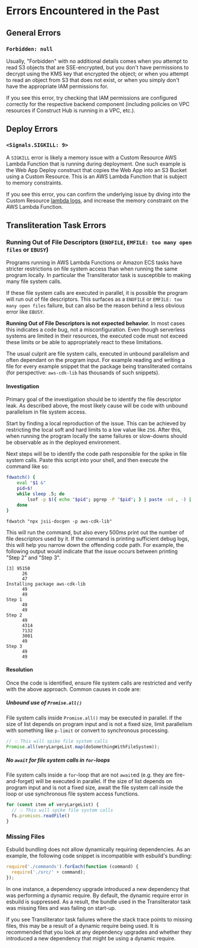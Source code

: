 # Errors Encountered in the Past

## General Errors

### `Forbidden: null`

Usually, "Forbidden" with no additional details comes when you attempt to read
S3 objects that are SSE-encrypted, but you don't have permissions to decrypt
using the KMS key that encrypted the object; or when you attempt to read an
object from S3 that does not exist, or when you simply don't have the
appropriate IAM permissions for.

If you see this error, try checking that IAM permissions are configured
correctly for the respective backend component (including policies on VPC
resources if Construct Hub is running in a VPC, etc.).

## Deploy Errors

### `<Signals.SIGKILL: 9>`

A `SIGKILL` error is likely a memory issue with a Custom Resource AWS Lambda Function 
that is running during deployment. One such example is the Web App Deploy construct
that copies the Web App into an S3 Bucket using a Custom Resource. This is an AWS Lambda
Function that is subject to memory constraints.

If you see this error, you can confirm the underlying issue by diving into the Custom
Resource [lambda logs](operator-runbook#diving-into-lambda-function-logs-in-cloudwatch-logs), and increase the
memory constraint on the AWS Lambda Function.

## Transliteration Task Errors

### Running Out of File Descriptors (`ENOFILE`, `EMFILE: too many open files` or `EBUSY`)

Programs running in AWS Lambda Functions or Amazon ECS tasks have stricter restrictions on file system access than when running the same program locally.
In particular the Transliterator task is susceptible to making many file system calls.

If these file system calls are executed in parallel, it is possible the program will run out of file descriptors.
This surfaces as a `ENOFILE` or `EMFILE: too many open files` failure, but can also be the reason behind a less obvious error like `EBUSY`.

**Running Out of File Descriptors is not expected behavior.**
In most cases this indicates a code bug, not a misconfiguration.
Even though serverless systems are limited in their resources, the executed code must not exceed these limits or be able to appropriately react to these limitations.

The usual culprit are file system calls, executed in unbound parallelism and often dependant on the program input.
For example reading and writing a file for every example snippet that the package being transliterated contains (for perspective: `aws-cdk-lib` has thousands of such snippets).

#### Investigation

Primary goal of the investigation should be to identify the file descriptor leak.
As described above, the most likely cause will be code with unbound parallelism in file system access.

Start by finding a local reproduction of the issue.
This can be achieved by restricting the local soft and hard limits to a low value like `256`.
After this, when running the program locally the same failures or slow-downs should be observable as in the deployed environment.

Next steps will be to identify the code path responsible for the spike in file system calls.
Paste this script into your shell, and then execute the command like so:

```bash
fdwatch() {
    eval "$1 &"
    pid=$!
    while sleep .5; do
        lsof -p $({ echo "$pid"; pgrep -P "$pid"; } | paste -sd , -) | grep -v " txt " | wc -l;
    done
}
```

```console
fdwatch "npx jsii-docgen -p aws-cdk-lib"
```

This will run the command, but also every 500ms print out the number of file descriptors used by it.
If the command is printing sufficient debug logs, this will help you narrow down the offending code path.
For example, the following output would indicate that the issue occurs between printing "Step 2" and "Step 3".

```console
[3] 95150
      26
      47
Installing package aws-cdk-lib
      49
      49
Step 1
      49
      49
Step 2
      49
      4314
      7132
      3001
      49
Step 3
      49
      49
```

#### Resolution

Once the code is identified, ensure file system calls are restricted and verify with the above approach.
Common causes in code are:

##### Unbound use of `Promise.all()`

File system calls inside `Promise.all()` may be executed in parallel.
If the size of list depends on program input and is not a fixed size,
limit parallelism with something like `p-limit` or convert to synchronous processing.

```ts
// 💥 This will spike file system calls
Promise.all(veryLargeList.map(doSomethingWithFileSystem));
```

##### No `await` for file system calls in `for`-loops

File system calls inside a `for`-loop that are not `await`ed (e.g. they are fire-and-forget) will be executed in parallel.
If the size of list depends on program input and is not a fixed size,
await the file system call inside the loop or use synchronous file system access functions.

```ts
for (const item of veryLargeList) {
  // 💥 This will spike file system calls
  fs.promises.readFile()
}
```

### Missing Files

Esbuild bundling does not allow dynamically requiring dependencies. As an example,
the following code snippet is incompatible with esbuild's bundling:

```ts
require('./commands').forEach(function (command) { 
  require('./src/' + command);
});
```

In one instance, a dependency upgrade introduced a new dependency that was performing
a dynamic require. By default, the dynamic require error in esbuild is suppressed.
As a result, the bundle used in the Transliterator task was missing files and was
failing on start-up.

If you see Transliterator task failures where the stack trace points to missing files,
this may be a result of a dynamic require being used. It is recommended that you
look at any dependency upgrades and whether they introduced a new dependency that
might be using a dynamic require.
